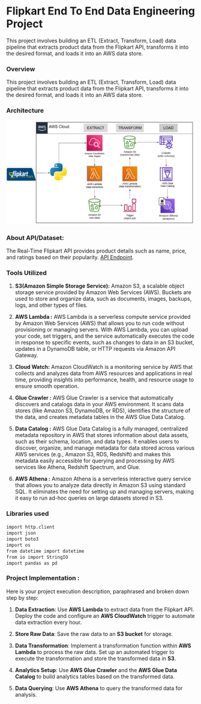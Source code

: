 # Flipkart End To End Data Engineering Project
This project involves building an ETL (Extract, Transform, Load) data pipeline that extracts product data from the Flipkart API, transforms it into the desired format, and loads it into an AWS data store.

### Overview
This project involves building an ETL (Extract, Transform, Load) data pipeline that extracts product data from the Flipkart API, transforms it into the desired format, and loads it into an AWS data store.

### Architecture
![Architecture Diagram](https://github.com/sahil118/flipkart-end-to-end-data-engineering-project/blob/main/flipkart-project-architecture.png)

### About API/Dataset:
The Real-Time Flipkart API provides product details such as name, price, and ratings based on their popularity. [API Endpoint](https://rapidapi.com/opendatapoint-opendatapoint-default/api/real-time-flipkart-api/playground).

### Tools Utilized

1. **S3(Amazon Simple Storage Service):** Amazon S3, a scalable object storage service provided by Amazon Web Services (AWS). Buckets are used to store and organize data, such as documents, images, backups, logs, and other types of files.

2. **AWS Lambda :** AWS Lambda is a serverless compute service provided by Amazon Web Services (AWS) that allows you to run code without provisioning or managing servers. With AWS Lambda, you can upload your code, set triggers, and the service automatically executes the code in response to specific events, such as changes to data in an S3 bucket, updates in a DynamoDB table, or HTTP requests via Amazon API Gateway.

3. **Cloud Watch:** Amazon CloudWatch is a monitoring service by AWS that collects and analyzes data from AWS resources and applications in real time, providing insights into performance, health, and resource usage to ensure smooth operation.

4. **Glue Crawler :** AWS Glue Crawler is a service that automatically discovers and catalogs data in your AWS environment. It scans data stores (like Amazon S3, DynamoDB, or RDS), identifies the structure of the data, and creates metadata tables in the AWS Glue Data Catalog.

5. **Data Catalog :** AWS Glue Data Catalog is a fully managed, centralized metadata repository in AWS that stores information about data assets, such as their schema, location, and data types. It enables users to discover, organize, and manage metadata for data stored across various AWS services (e.g., Amazon S3, RDS, Redshift) and makes this metadata easily accessible for querying and processing by AWS services like Athena, Redshift Spectrum, and Glue.

6. **AWS Athena :** Amazon Athena is a serverless interactive query service that allows you to analyze data directly in Amazon S3 using standard SQL. It eliminates the need for setting up and managing servers, making it easy to run ad-hoc queries on large datasets stored in S3.

### Libraries used 
```
import http.client
import json
import boto3
import os
from datetime import datetime
from io import StringIO
import pandas as pd 
```
### Project Implementation : 
Here is your project execution description, paraphrased and broken down step by step:

1. **Data Extraction**: Use **AWS Lambda** to extract data from the Flipkart API. Deploy the code and configure an **AWS CloudWatch** trigger to automate data extraction every hour.

2. **Store Raw Data**: Save the raw data to an **S3 bucket** for storage.

3. **Data Transformation**: Implement a transformation function within **AWS Lambda** to process the raw data. Set up an automated trigger to execute the transformation and store the transformed data in **S3**.

4. **Analytics Setup**: Use **AWS Glue Crawler** and the **AWS Glue Data Catalog** to build analytics tables based on the transformed data.

5. **Data Querying**: Use **AWS Athena** to query the transformed data for analysis. 
